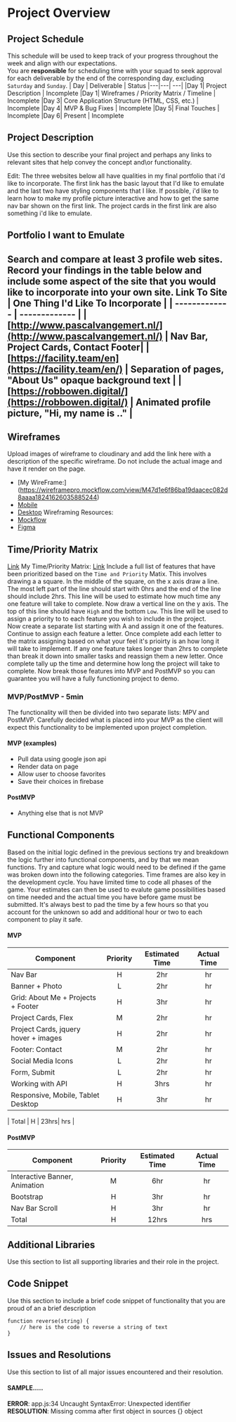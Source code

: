 # Project Overview
## Project Schedule
This schedule will be used to keep track of your progress throughout the week and align with our expectations.  
You are **responsible** for scheduling time with your squad to seek approval for each deliverable by the end of the corresponding day, excluding `Saturday` and `Sunday`.
|  Day | Deliverable | Status
|---|---| ---|
|Day 1| Project Description | Incomplete
|Day 1| Wireframes / Priority Matrix / Timeline | Incomplete
|Day 3| Core Application Structure (HTML, CSS, etc.) | Incomplete
|Day 4| MVP & Bug Fixes | Incomplete
|Day 5| Final Touches | Incomplete
|Day 6| Present | Incomplete
## Project Description
Use this section to describe your final project and perhaps any links to relevant sites that help convey the concept and\or functionality.

Edit: The three websites below all have qualities in my final portfolio that i'd like to incorporate. The first link has the basic layout that I'd like to emulate and the last two have styling components that I like. If possible, i'd like to learn how to make my profile picture interactive and how to get the same nav bar shown on the first link. The project cards in the first link are also something i'd like to emulate. 
## Portfolio I want to Emulate
Search and compare at least 3 profile web sites.  Record your findings in the table below and include some aspect of the site that you would like to incorporate into your own site.
Link To Site  | One Thing I'd Like To Incorporate | 
| ------------- | ------------- |
| [http://www.pascalvangemert.nl/](http://www.pascalvangemert.nl/) | Nav Bar, Project Cards, Contact Footer|
|[https://facility.team/en](https://facility.team/en/) | Separation of pages, "About Us" opaque background text |
| [https://robbowen.digital/](https://robbowen.digital/) | Animated profile picture, "Hi, my name is .." |
---
## Wireframes
Upload images of wireframe to cloudinary and add the link here with a description of the specific wireframe. Do not include the actual image and have it render on the page.  
- [My WireFrame:] (https://wireframepro.mockflow.com/view/M47d1e6f86ba19daacec082d8aaaa18241626035885244)
- [Mobile](https://i.imgur.com/P3iBEZf.jpg)
- [Desktop](https://i.imgur.com/xpOWo0E.jpg)
Wireframing Resources:
- [Mockflow](https://mockflow.com/app/#Wireframe)
- [Figma](https://www.figma.com/)
## Time/Priority Matrix 
[Link](https://res.cloudinary.com/jkeohan/image/upload/a_270/v1591621734/project1_matrix_ocy5gc_h1kg0m.jpg)
My Time/Priority Matrix: 
[Link](https://imgur.com/RmJxKi9)
Include a full list of features that have been prioritized based on the `Time and Priority` Matix.  This involves drawing a a square.  In the middle of the square, on the x axis draw a line.  The most left part of the line should start with 0hrs and the end of the line should include 2hrs.  This line will be used to estimate how much time any one feature will take to complete. 
Now draw a vertical line on the y axis.  The top of this line should have `High` and the bottom `Low`.  This line will be used to assign a priority to to each feature you wish to include in the project.  
Now create a separate list starting with A and assign it one of the features.  Continue to assign each feature a letter.  Once complete add each letter to the matrix assigning based on what your feel it's prioirty is an how long it will take to implement. If any one feature takes longer than 2hrs to complete than break it down into smaller tasks and reassign them a new letter. 
Once complete tally up the time and determine how long the project will take to complete. Now break those features into MVP and PostMVP so you can guarantee you will have a fully functioning project to demo. 
### MVP/PostMVP - 5min
The functionality will then be divided into two separate lists: MPV and PostMVP.  Carefully decided what is placed into your MVP as the client will expect this functionality to be implemented upon project completion.  
#### MVP (examples)
- Pull data using google json api
- Render data on page 
- Allow user to choose favorites 
- Save their choices in firebase
#### PostMVP 
- Anything else that is not MVP
## Functional Components
Based on the initial logic defined in the previous sections try and breakdown the logic further into functional components, and by that we mean functions.  Try and capture what logic would need to be defined if the game was broken down into the following categories.
Time frames are also key in the development cycle.  You have limited time to code all phases of the game.  Your estimates can then be used to evalute game possibilities based on time needed and the actual time you have before game must be submitted. It's always best to pad the time by a few hours so that you account for the unknown so add and additional hour or two to each component to play it safe.
#### MVP
| Component | Priority | Estimated Time | Actual Time |
| --- | :---: |  :---: | :---: | 
| Nav Bar | H | 2hr | hr |
| Banner + Photo | L | 2hr | hr |
| Grid: About Me + Projects + Footer| H | 3hr | hr |  
| Project Cards, Flex | M | 2hr|  hr | 
| Project Cards, jquery hover + images | H | 2hr|  hr | 
| Footer: Contact| M | 2hr | hr|
| Social Media Icons | L | 2hr |  hr |
| Form, Submit | L | 2hr |  hr |
| Working with API | H | 3hrs|  hr | 
| Responsive, Mobile, Tablet Desktop | H | 3hr | hr | hr |

| Total | H | 23hrs| hrs |
#### PostMVP
| Component | Priority | Estimated Time | Actual Time |
| --- | :---: |  :---: | :---: | 
| Interactive Banner, Animation | M | 6hr | hr |
| Bootstrap | H | 3hr | hr |
| Nav Bar Scroll| H | 3hr | hr |
| Total | H | 12hrs| hrs |
## Additional Libraries
 Use this section to list all supporting libraries and their role in the project. 
## Code Snippet
Use this section to include a brief code snippet of functionality that you are proud of an a brief description  
```
function reverse(string) {
	// here is the code to reverse a string of text
}
```
## Issues and Resolutions
 Use this section to list of all major issues encountered and their resolution.
#### SAMPLE.....
**ERROR**: app.js:34 Uncaught SyntaxError: Unexpected identifier                                
**RESOLUTION**: Missing comma after first object in sources {} object